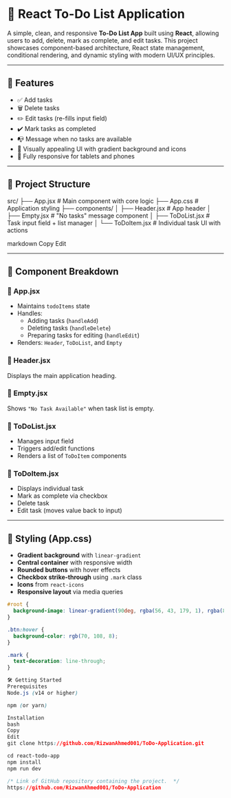 # 📝 React To-Do List Application

A simple, clean, and responsive **To-Do List App** built using **React**, allowing users to add, delete, mark as complete, and edit tasks. This project showcases component-based architecture, React state management, conditional rendering, and dynamic styling with modern UI/UX principles.

---

## 🚀 Features

- ✅ Add tasks
- 🗑️ Delete tasks
- ✏️ Edit tasks (re-fills input field)
- ✔️ Mark tasks as completed
- 📭 Message when no tasks are available
- 🎨 Visually appealing UI with gradient background and icons
- 📱 Fully responsive for tablets and phones

---

## 🧱 Project Structure

src/
├── App.jsx # Main component with core logic
├── App.css # Application styling
├── components/
│ ├── Header.jsx # App header
│ ├── Empty.jsx # "No tasks" message component
│ ├── ToDoList.jsx # Task input field + list manager
│ └── ToDoItem.jsx # Individual task UI with actions

markdown
Copy
Edit

---

## 🧩 Component Breakdown

### 🔹 App.jsx
- Maintains `todoItems` state
- Handles:
  - Adding tasks (`handleAdd`)
  - Deleting tasks (`handleDelete`)
  - Preparing tasks for editing (`handleEdit`)
- Renders: `Header`, `ToDoList`, and `Empty`

### 🔹 Header.jsx
Displays the main application heading.

### 🔹 Empty.jsx
Shows `"No Task Available"` when task list is empty.

### 🔹 ToDoList.jsx
- Manages input field
- Triggers add/edit functions
- Renders a list of `ToDoItem` components

### 🔹 ToDoItem.jsx
- Displays individual task
- Mark as complete via checkbox
- Delete task
- Edit task (moves value back to input)

---

## 🎨 Styling (App.css)

- **Gradient background** with `linear-gradient`
- **Central container** with responsive width
- **Rounded buttons** with hover effects
- **Checkbox strike-through** using `.mark` class
- **Icons** from `react-icons`
- **Responsive layout** via media queries

```css
#root {
  background-image: linear-gradient(90deg, rgba(56, 43, 179, 1), rgba(87, 199, 136, 1));
}

.btn:hover {
  background-color: rgb(70, 108, 8);
}

.mark {
  text-decoration: line-through;
}

🛠️ Getting Started
Prerequisites
Node.js (v14 or higher)

npm (or yarn)

Installation
bash
Copy
Edit
git clone https://github.com/RizwanAhmed001/ToDo-Application.git

cd react-todo-app
npm install
npm run dev

/* Link of GitHub repository containing the project.  */
https://github.com/RizwanAhmed001/ToDo-Application